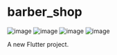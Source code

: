 # barber_shop
![image](https://github.com/user-attachments/assets/0b4308f3-e21d-433e-9cae-fb4c2b8c76e5)
![image](https://github.com/user-attachments/assets/1222618c-13c7-4de3-ab20-0358599369bc)
![image](https://github.com/user-attachments/assets/e6067fd5-ceaf-4ecb-9e47-6ecfe42fc58e)
![image](https://github.com/user-attachments/assets/df3b3e2f-475b-4859-9e3b-7e9e0578b807)

A new Flutter project.
